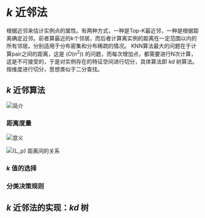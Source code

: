 # ${k}$ 近邻法

根据近邻来估计实例点的属性。有两种方式，一种是Top-K最近邻，一种是根据距离确定近邻。前者算最近的k个邻居，而后者计算离实例的距离在一定范围以内的所有邻居。分别适用于分布密集和分布稀疏的情况。
KNN算法最大的问题在于计算pair之间的距离，这是 ${(O(n^2))}$ 的问题，而每次增加点，都需要进行N次计算，这是不可接受的，于是对实例存在的特征空间进行切分，具体算法即 ${kd}$ 树算法。按维度进行切分，思想类似于二分查找。

## ${k}$ 近邻算法

![简介](http://ofqm89vhw.bkt.clouddn.com/16bd39b6211de847c6f62e2bde0ab475.png)

### 距离度量

![意义](http://ofqm89vhw.bkt.clouddn.com/28cc12f670c382950d761705a708cefc.png)

![${L_p}$ 距离间的关系](http://ofqm89vhw.bkt.clouddn.com/c0ce977c1a970ae2a918450ce8579f02.png)

### ${k}$ 值的选择

### 分类决策规则

## ${k}$ 近邻法的实现：${kd}$ 树